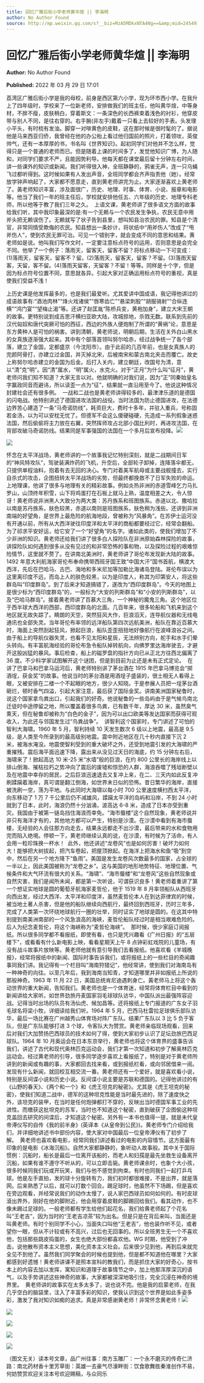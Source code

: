```yaml
---
title: 回忆广雅后街小学老师黄华煊 || 李海明
author: No Author Found
source: http://mp.weixin.qq.com/s?__biz=MzA5MDkxNTA4Ng==&amp;mid=2454912091&amp;idx=1&amp;sn=dc4f0f4bb986410f1482d3db443a55c7&amp;chksm=87a2343ab0d5bd2cda53fbf5cfdbf0b8474e1021a4da1adff60a07f8c2c66ac20f2f477f281b#rd
---
```


# 回忆广雅后街小学老师黄华煊 || 李海明

**Author:** No Author Found

**Published:** 2022 年 03 月 29 日 17:01

荔湾区广雅后街小学是我的母校，前身是西区第六小学，现为环市西小学。在我升上了四年级时，学校来了一位新老师，安排做我们的班主任，他叫黄华煊，中等身材，不胖不瘦，皮肤稍白，穿着斯文：一条深色的长西裤束着浅色的衬衫，他穿皮带与别人不同，是往右穿的。右手腕(非左手)戴着一只看上去较好的手表。头发理小平头，有时梳有发油。脚穿一对啡黄色的皮鞋，这在那时候是很时髦的了。据说他是马来西亚归侨，我曾经在他的办公枱上看过他归国前的照片，打着领呔，英俊帅气，还有一本厚厚的书，书名叫《世界知识》。起初同学们对他并不怎么样，觉得只是一个普通的老师而已。但是随着上课的时间多了，发觉他知识广博，为人随和，对同学们要求不严，且能因势利导。他每天都在课堂最后留十分钟左右时间，讲一些课外的知识或新闻。我们听得很入神，全班静静的，鸦雀无声，连一只乌蝇飞过都听得到。这时候如果有人发出声音，全班同学都会齐声指责他（她）。经常放学钟声响起了，大家都不愿意走，直到黄老师讲完为止。大家逐渐喜欢上黄老师了。黃老师知识丰富，涉及面很广，历史、地理、时事、体育、小说、报章和电影等。他当了我们一年的班主任后，学校就安排他任五、六年级的历史、地理专科老师，所以他等于教了我们三年之久。  上语文课，黄老师讲了很多语文方面的故事给我们听，其中我印象最深的是:有一个无赖与一个农民发生争执，农民无意中用斧头把无赖误伤了。无赖就写了状子告到县里，想叫知县治农民的罪。知县是个清官，非常同情受欺侮的农民。知县想出一条妙计，将状纸中“用斧伤人”改成了“甩斧伤人”，使到农民无罪可治。可见一个错别字，就会变成不同的意思和结果。黄老师如是说。他叫我们写作文时，一定要注意标点符号的运用，否则意思是会完全不同。他举了一个例子：落雨天，留客天，留客不留？将标点移动一下可变成：(1)落雨天，留客天，留客不？留。(2)落雨天，留客天，留客？不留。(3)落雨天留客，天留，客不留。(4)落雨天留客，天留客？不留！等等。同样是十个字，但是因为标点符号位置不同，意思就各异。引起大家对正确运用标点符号的重视，真是使我们受益不浅！

上历史课是他发挥最多的，也是我们最爱听。尤其爱讲中国成语，我记得他讲过的成语故事有:“酒池肉林”“烽火戏诸侯”“唇寒齿亡”“悬梁刺股”“胡服骑射”“合纵连横”“鸿门宴”“望梅止渴”等。还讲了赵匡胤“陈桥兵变，黄袍加身”，建立大宋王朝的故事。更特别说到成吉思汗横扫亚欧大陆，攻城掠地，杀戮无数。联系到先前的汉代匈奴和唐代突厥可怕的西征，西边的外族人便炮制了所谓的“黄祸”论，意思是东方黄种人是可怕的祸害。讲到清朝，黄老师说，明朝后期，生活在关外白山黑水的女真族逐渐强大起来。其中有个部落首领叫努尔哈赤，经过战争统一了各个部落，建立了金国，定都盛京（今沈阳市）。由于此前的几百年前，也是女真族人的完颜阿骨打，亦建立过金国，并灭掉北宋，后被南宋和蒙古南北夹击而覆亡。故史上称努尔哈赤建立的金国为后金。后打入关内，建立朝廷，改国号为清，意以“清”克“明”。因“清”属水，“明”属火，水克火。对于“正月”为什么叫“征月”，黄老师问我们知不知道？大家无言以对。他就明确的对我们说，因为“正”同秦始皇名字赢政同音而避讳，所以读歪一点为“征”，结果就一直沿用至今了。他说这种情况封建社会还有很多例。  一战和二战也是黄老师讲得较多的，最津津乐道的是德国的闪电战。他特别讲述了德国进攻法国的战役。当时法国为防止德国进攻，在法德边界苦心建造了一条“马奇诺防线”，耗资巨大，费时十多年，并驻入重兵，号称固若金汤，以为可以安枕无忧了。但德军不会这么傻硬碰硬，先造成一系列假象迷惑法国，然后偷偷将主力放在右翼，突然挥师攻占北部小国比利时，再进攻法国，在背部攻破马奇诺防线。结果同是军事强国的法国在一个多月后宣布投降。![](https://mmbiz.qpic.cn/mmbiz_jpg/PJWG74pLsMZibJcAlhRZXJ6kgLLicBoaoHs1V3WBCly3PIKHaYhZKuP8ooDiarEfsX0WvrJjX8ribCoyNWI0OuWsjA/640)

![](https://mmbiz.qpic.cn/mmbiz_png/PJWG74pLsMZibJcAlhRZXJ6kgLLicBoaoHraXdicFJG7VBPPK4jZiayvC8n4B7TnXpPwwdVHOfhrXHSviaw8RoI4Klw/640)

怀念在太平洋战场，黄老师讲的一个故事我记忆特别深刻，就是二战期间日军的“神风特攻队”，驾驶装满炸药的飞机，升空后，全部轮子卸掉，连降落伞都无，只提供单程油料，抱着有去无回的决心。专门对着美军航母或主要战舰撞去，实行自杀式的攻击，企图扭转太平洋战场的劣势，但最终都挽救不了日军失败的命运。上地理课，他讲了很多与地理有关的精彩故事。例如炎热非洲的赤道雪峰乞力马扎罗山，山顶终年积雪，山下将鸡蛋打在石板上就马上熟，温度相差之大，令人惊讶！黄老师说非洲黑人大致分为两大类：苏丹族系和班图族系。赤道以北、撒哈拉以南是苏丹族系，肤色较黑，赤道以南则是班图族系，肤色稍为浅些。还讲到非洲南端的好望角，是世界上最危险的航海地段，曾被称为“风暴角”。在苏伊士运河没有开通以前，所有从大西洋驶往印度洋和太平洋的商船都要经过它，经常会翻船。为了祁求平安好运，给它安了一个“好望角”的名字。诸如此类的，使我们增加了不少非洲的知识。黄老师还给我们讲了很多白人探险队在非洲原始森林探险的故事，讲探险队如何遇到很多从没有见过的和非常恐怖的事和物，以及探险过程的艰难惊险情节，这里就不赘了。在讲南北美洲时，黄老师讲了哥伦布发现新大陆的故事。1492 年意大利航海家哥伦布奉命携带西班牙国王致“中国大汗”国书首航，横渡大西洋，先后在巴哈马、古巴、海地和多米尼加等加勒比海诸岛登陆。哥伦布误以为这里离印度不远，而岛上人的肤色较黑，以为是印度人，称其为印第安人，将这些群岛叫“印度群岛”。到了后来才知道搞错了，遂改为“西印度群岛”。今天的地图上是很少标为“西印度群岛”的，一般标为“大安的列斯群岛”和“小安的列斯群岛”，以及“巴哈马群岛”。接着黄老师讲了百慕大三角，一个神秘的魔鬼三角。这个地区位于西半球大西洋的西部，西印度群岛的北面。几百年来，很多轮船和飞机来到这个地区就无故失踪了。睛朗的天空，突然狂风大作，巨浪滔天，连导航仪器和无线电通讯也全部失灵。当年哥伦布率领的远洋船队第四次远航美洲，船队在靠近百慕大时，海面上突然刮起狂风，掀起巨浪，船队歪歪扭扭地好像航行在波峰浪谷之间。由于船上的导航仪器失灵，也看不见太阳和星辰，无法辨别方向，舵手和水手们晕头转向。有丰富航海经验的哥伦布急令船队掉转航向，向佛罗里达海岸驶去，才避开这股凶猛的暴风。事后检查，船上的磁罗盘的指针方向已从正北方往西北偏离了 36 度。不少科学家试图解开这个谜团，但是到目前为止还是未有正式定论。  在讲了巴拿马和巴拿马运河后，黄老师特别讲了茅台酒在 1915 年巴拿马博览会“掷酒埕，获金奖”的故事。他说当时的茅台酒是用酒埕子盛装的，很土相无人看得上眼，又被安排在二楼一个不起眼的地方，很少人知晓。于是参展人员把一埕茅台酒砸烂，顿时香气四溢，引起大家注意，最后获了国际金奖。讲南美洲国家秘鲁时，说这个国家拿鸟粪出口，引起我们的好奇。他说秘鲁的一些岛屿由于是气候鸟南北迁徒时中途停留之地，所以覆盖着很多鸟粪，已有数千年，厚达 30 米，虽然臭气熏天，但在秘鲁却被称为“白色的金子”，因为可以出口欧美等发达国家而获得可观收入，为此还与邻国发生过“鸟粪战争”。  讲智利这个国家时，专门讲述了可怕的智利大海啸。1960 年 5 月，智利持续 10 天发生数次 6 级以上地震，最高是 9.5 级，是人类至今所录到的最高级别地震。震中附近地区在几十秒内直接下沉 2 米，被海水淹没。地震使智利受到的重大破坏之外，还受到地震引发的大海啸的严重摧残。震后海平面迅速下降，露出来从没见过天日的海底，约 15 分钟左右后，海啸来了！掀起高达 10 米-25 米“水墙”般的巨浪，在约 800 公里长的海岸线上以排山倒海、摧枯拉朽之势冲向了震后的废墟和惊恐的人群，海浪吞噬了残垣断壁以及在地震中幸存的居民，之后巨浪迅速退去又复冲上来，在二、三天内如此反复冲刷蹂躏着海岸，真可谓是翻江倒海，如世界末日似的恐怖。昔日繁华的海岸，直接被洗刷一空，荡为平地。与此同时大海啸以每小时 700 公里速度横扫西太平洋，向东移动了 1 万 7 千公里后仍不减雄风，蹂躏太平洋的岛屿和沿岸，不到 24 小时就到了日本，此时，海浪仍然十分汹涌，波高达 6-8 米，造成了日本亦受到重灾。我国由于被第一链岛挡住海浪而幸免。“海市蜃楼”这个自然现象，黄老师说并非只有海洋才有的，其他地方都可以产生，特别是沙漠。在沙漠中看到有海市蜃楼，无经验的人会往那方向走去，结果永远都走不出沙漠，最后带来的水和食物用完而陷入绝境。停顿一下，黄老师继续认真的说，在沙漠，有时候为了活命，有人会用一粒珍珠换一杯水！  此外，他还讲述“龙卷风”也是如何厉害！破坏力如何大！能够把大树拔起，把汽车卷起，把屋顶掀起。在海洋上把海水和鱼“吸”到空中，然后在另一个地方降下“鱼雨”。美国是发生龙卷风次数最多的国家，占全球的一半以上，因此美国被称为“龙卷之乡”。这与美国的地形地势特征、地理位置、气候条件和大气环流有很大的关系。“海啸”、“海市蜃楼”和“龙卷风”这些自然现象或自然灾害，我们是闻所未闻，都是第一次听说，可谓获识良多！黄老师着重讲了第一个想证实地球是圆的葡萄牙航海家麦哲伦，他于 1519 年 8 月率领船队从西班牙向西出发，经过大西洋、太平洋和印度洋，虽然麦哲伦本人在到达菲律宾的时候，被当地土著人杀害，但是他的船队继续向西航行，最终回到西班牙，历时三年多，完成了人类第一次环绕地球航行一圈的壮举，同时证实了地球是圆的。在这其中特别提到南美洲南部的一个风急浪高的海峡，麦哲伦船队经过时是相当艰难危险的。后人为纪念麦哲伦，将这个海峽称为“麦哲伦海峡”。  那时候，很少家庭订阅报纸。所以很多同学都不看报纸，即使有看，也只是凭兴趣看《广州日报》的“五层楼下”，或看看有什么新电影上映，看看星期天上午 8 点钟彩虹戏院的儿童场，有没有战斗故事片放映等。黄老师他就有意引导我们去看报纸。他喜欢看《羊城晚报》，经常将报纸中的新闻、国际时事告诉我们，或将报纸上的一些栏目的奇闻趣事同我们讲。我记得有一个栏目叫“海南狩猎记”，他经常讲，使到我们对海南岛有一种神奇的向往。以至几年后，我到海南当知青，才知道哪里并非如报纸上所说的那般神奇。1963 年 11 月 22 日，美国总统肯尼迪遇刺身亡。黃老师马上将这个轰动世界的重大新闻，告知我们。黄老师也是一个体育迷，经常将体育栏目中看到的新闻讲给大家听。如世界劲旅丹麦国家羽毛球球队访华，中国队派出最强阵容迎战。记得当时出场的队员有汤仙虎、候加昌等。还将报纸上专门报道的广东女子羽毛球名将梁小牧，详细读给我们听。1964 年 5 月，巴西马杜雷拉足球俱乐部队访华，最后一场比赛在广州越秀山体育场对阵广东队。结果广东队以 3 比 5 负于客队，但是广东队能够打进 3 个球，令客队大为赞赏。黄老师亲临现场观看，回来后对我们大加赞扬巴西球员的技术如何了得，使到大家初步认识了足坛劲旅巴西足球队。1964 年 10 月奥运会在日本东京举行，黄老师也将这个体育界的盛事告诉我们，讲述了古代和现代奥林匹克运动会，我们才第一次知道和初步了解奥林匹克运动会。经过黄老师的引导，很多同学逐步喜欢上看报纸了，特别是对于黄老师所讲到的新闻或有趣的事，大家都回去找来看，或到报纸栏看，或向邻居借来一阅。发现有什么新闻，就回校互相交流一番。黄老师还有一个爱好，就是喜欢看小说，特别是反间谍小说和历史小说。反间谍小说主要是苏联和德国的。记得他讲过的有《山野的春天》、《两个和一个》和《虎王坦克的秘密》。尤其是《虎王坦克的秘密》，使我们知道二战中，德军的这种坦克性能是当时最先进的，除了速度快之外，该坦克的装甲，在当时是任何炮弹都打不穿的，反映出当时德国军事工业的先进性。而缴获这批坦克的苏军，当时也不知道这个秘密，直到破获了企图偷这种坦克盖回去研究的间谍后，才知道这个秘密。另外有一本书也值得一提，就是未代皇帝溥仪写的自传《我的前半身》(英译本《从皇帝到公民》)。黄老师专门介绍给我们，并详细地讲述书中部份内容，使大家对中国最后一位皇帝溥仪有了初步了解。  黄老师也喜欢看电影，经常同我们讲述看过的电影的内容情节。这方面最有印象的是电影《冰海沉船》。自然大家都静静的，象听动人故事般。其中关于国际惯例：沉船时，船长是最后一位离开该船的，而老人和妇孺是最先坐救生设备离开沉船，如果有谁不遵守不听从的，可以立即击毙。黄老师课余时，也象个大小孩，很多时候同我们玩或开玩笑，我们与他不感觉到拘束。有时也同我们一起打乒乓球。他是左手直拍，发的球十分旋转有力，我们初时都很难接，不是出界，就是落网。后来熟悉了以后，就可以打数个回合。踢足球时，他虽然不下场踢，但是喜欢在旁边观看，并经常说我们的动作太慢了，说人家巴西球员如何如何的。有时皮球滾出界外，刚好在他的脚附近，他会用穿着皮鞋的脚踢回给我们。看其动作，也不像未踢过足球的。一般老师都有学生给他们起花名，我们给黄老师起了个花名叫“王老吉”，因为当时的“王老吉凉茶”较为出名。但是只是在背后来叫，当面还是叫黄老师。有时个别同学不小心，当面失口叫他“王老吉”，他也装作听不见，或者望你一眼，但从不计较或有不高兴，过后也无回事的。所以全班男生无一个不喜欢他，包括那些跳皮捣蛋的，女生也绝大部份都喜欢他。WG 时期，他受到了冲击。说他散布资本主义思想，美化资本主义社会。后来很少见到他，再到后来就完全见不到他了。虽然我们同学聚会的时候也提到他，但是都不知道他在哪里？大家都感到好遗憾！黄老师讲课不是照本宣科的教我们，而是抓住大家的好奇心，按书本上的内容去加以发挥，寓知识和道理于故事情节之中，加上他那浑厚深沉的语气，以及手势讲述这些神奇的故事，大家都被深深地吸引住，完全沉浸在神奇的境界里。  黄老师讲的故事实在太多太多了，说也说不完。他是我的启蒙老师，在我几乎空白的脑袋里，注入了丰富多彩的知识，使我认识到这个世界是如此多姿多彩，激发了我对知识如痴的追求。真是非常感谢黄老师！非常怀念黄老师！![](https://mmbiz.qpic.cn/mmbiz_png/Ljib4So7yuWhFDiasW1c98Ot5dH9Xgk1e7PpAvLjQnvjpGTt1tTvmLsUMOIIwicOrLnNicWUEreJCmDNJHICT8f23A/640?wx_fmt=png)

![](https://mmbiz.qpic.cn/mmbiz_jpg/PJWG74pLsMZibJcAlhRZXJ6kgLLicBoaoHV8982Kz241PBic6eV5vibZZGBia9pVLF1VanROa8VzAGTHSk4HrlLjKicQ/640)

![](https://mmbiz.qpic.cn/mmbiz_jpg/PJWG74pLsMZibJcAlhRZXJ6kgLLicBoaoHGdJDezibtV71ZIIObuVv4hHBzZthREogHqYxlE0JMxY6ymoMoIicicHag/640)

![](https://mmbiz.qpic.cn/mmbiz_jpg/PJWG74pLsMZibJcAlhRZXJ6kgLLicBoaoHp1XZoFypZOZOiaNYC00ueia0y666pTtdn7vvfSlFUzmfDVtaNM7z7AGw/640)

![](https://mmbiz.qpic.cn/mmbiz_jpg/PJWG74pLsMZibJcAlhRZXJ6kgLLicBoaoHSlbMlH0gHxgHZ1Zic6Wibf1hG4DDsTORibQgtReONZbFFTkngLdTmUebA/640)

（图文无关）读本号文章，品广州往事：南方玉雕厂：一个永不磨灭的传奇仁济路：南北药材香十里芳草街：英雄一去豪气尽濠畔街：饮食歌舞胜秦淮创作不易，何妨赞赏欢迎关注本号欢迎赐稿，与众同乐
